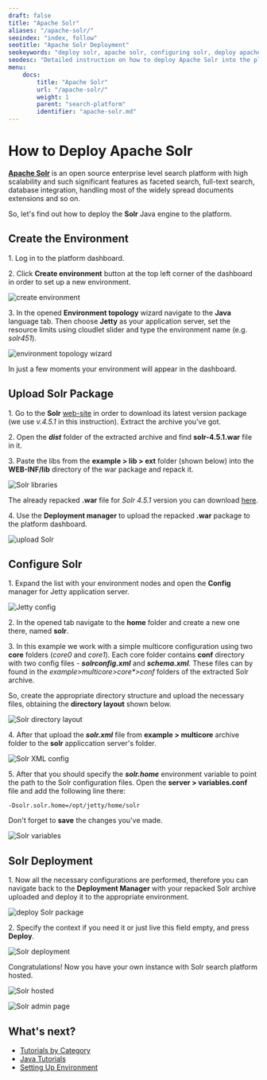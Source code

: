 ```yaml
---
draft: false
title: "Apache Solr"
aliases: "/apache-solr/"
seoindex: "index, follow"
seotitle: "Apache Solr Deployment"
seokeywords: "deploy solr, apache solr, configuring solr, deploy apache solr"
seodesc: "Detailed instruction on how to deploy Apache Solr into the platform"
menu: 
    docs:
        title: "Apache Solr"
        url: "/apache-solr/"
        weight: 1
        parent: "search-platform"
        identifier: "apache-solr.md"
---
```


# How to Deploy Apache Solr

**[Apache Solr](https://lucene.apache.org/solr/)** is an open source enterprise level search platform with high scalability and such significant features as faceted search, full-text search, database integration, handling most of the widely spread documents extensions and so on.

So, let's find out how to deploy the **Solr** Java engine to the platform.


## Create the Environment

1\. Log in to the platform dashboard.

2\. Click **Create environment** button at the top left corner of the dashboard in order to set up a new environment.

![create environment](01-create-environemnt.png)

3\. In the opened **Environment topology** wizard navigate to the **Java** language tab. Then choose **Jetty** as your application server, set the resource limits using cloudlet slider and type the environment name (e.g. *solr451*).

![environment topology wizard](02-environment-topology-wizard.png)

In just a few moments your environment will appear in the dashboard.


## Upload Solr Package

1\. Go to the **Solr** [web-site](https://lucene.apache.org/solr/downloads.html) in order to download its latest version package (we use *v.4.5.1* in this instruction). Extract the archive you've got.

2\. Open the ***dist*** folder of the extracted archive and find **solr-4.5.1.war** file in it.

3\. Paste the libs from the **example > lib > ext** folder (shown below) into the **WEB-INF/lib** directory of the war package and repack it.

![Solr libraries](03-solr-libraries.png)

The already repacked **.war** file for *Solr 4.5.1* version you can download [here](https://download.jelastic.com/public.php?service=files&t=1c0e6f02fd2da054818b86182fc5747d&download&path=//solr-repacked.war).

4\. Use the **Deployment manager** to upload the repacked **.war** package to the platform dashboard.

![upload Solr](04-upload-solr.png)


## Configure Solr

1\. Expand the list with your environment nodes and open the **Config** manager for Jetty application server.

![Jetty config](05-jetty-config.png)

2\. In the opened tab navigate to the **home** folder and create a new one there, named **solr**.

3\. In this example we work with a simple multicore configuration using two **core** folders (*core0* and *core1*). Each core folder contains **conf** directory with two config files - ***solrconfig.xml*** and ***schema.xml***. These files can bу found in the *example>multicore>core\*>conf* folders of the extracted Solr archive.

So, create the appropriate directory structure and upload the necessary files, obtaining the **directory layout** shown below. 

![Solr directory layout](06-solr-directory-layout.png)

4\. After that upload the ***solr.xml*** file from **example > multicore** archive folder to the **solr** appliccation server's folder. 

![Solr XML config](07-solr-xml-config.png)

5\. After that you should specify the ***solr.home*** environment variable to point the path to the Solr configuration files. Open the **server > variables.conf** file and add the following line there:
```
-Dsolr.solr.home=/opt/jetty/home/solr
```

Don't forget to **save** the changes you've made.

![Solr variables](08-solr-variables.png)


## Solr Deployment

1\. Now all the necessary configurations are performed, therefore you can navigate back to the **Deployment Manager** with your repacked Solr archive uploaded and deploy it to the appropriate environment.

![deploy Solr package](09-deploy-solr-package.png)

2\. Specify the context if you need it or just live this field empty, and press **Deploy**.

![Solr deployment](10-solr-deployment.png)

Congratulations! Now you have your own instance with Solr search platform hosted.

![Solr hosted](11-solr-hosted.png)

![Solr admin page](12-solr-admin-page.png)


## What's next?

* [Tutorials by Category](/tutorials-by-category/)
* [Java Tutorials](/java-tutorials/)
* [Setting Up Environment](/setting-up-environment/)